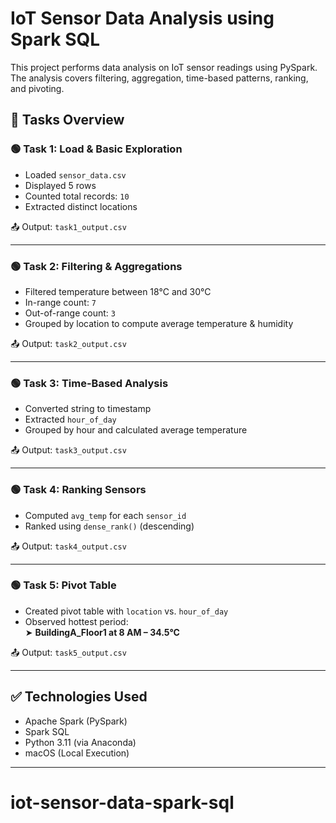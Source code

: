 # IoT Sensor Data Analysis using Spark SQL

This project performs data analysis on IoT sensor readings using PySpark. The analysis covers filtering, aggregation, time-based patterns, ranking, and pivoting.

## 📁 Tasks Overview

### 🟢 Task 1: Load & Basic Exploration
- Loaded `sensor_data.csv`
- Displayed 5 rows
- Counted total records: `10`
- Extracted distinct locations

📤 Output: `task1_output.csv`

---

### 🟢 Task 2: Filtering & Aggregations
- Filtered temperature between 18°C and 30°C
- In-range count: `7`
- Out-of-range count: `3`
- Grouped by location to compute average temperature & humidity

📤 Output: `task2_output.csv`

---

### 🟢 Task 3: Time-Based Analysis
- Converted string to timestamp
- Extracted `hour_of_day`
- Grouped by hour and calculated average temperature

📤 Output: `task3_output.csv`

---

### 🟢 Task 4: Ranking Sensors
- Computed `avg_temp` for each `sensor_id`
- Ranked using `dense_rank()` (descending)

📤 Output: `task4_output.csv`

---

### 🟢 Task 5: Pivot Table
- Created pivot table with `location` vs. `hour_of_day`
- Observed hottest period:  
  ➤ **BuildingA_Floor1 at 8 AM – 34.5°C**

📤 Output: `task5_output.csv`

---

## ✅ Technologies Used

- Apache Spark (PySpark)
- Spark SQL
- Python 3.11 (via Anaconda)
- macOS (Local Execution)

---

# iot-sensor-data-spark-sql
